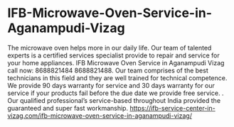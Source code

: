 # IFB-Microwave-Oven-Service-in-Aganampudi-Vizag
  The microwave oven helps more in our daily life. Our team of talented experts is a certified services specialist provide to repair and service for your home appliances. IFB Microwave Oven Service in Aganampudi Vizag call now: 8688821484 8688821488. Our team comprises of the best technicians in this field and they are well trained for technical competence. We provide 90 days warranty for service and 30 days warranty for our service if your products fail before the due date we provide free service. . Our qualified professional’s service-based throughout India provided the guaranteed and super fast workmanship. https://ifb-service-center-in-vizag.com/ifb-microwave-oven-service-in-aganampudi-vizag/
